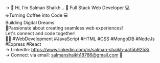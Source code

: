 -> 👋 Hi, I’m Salman Shaikh...
🚀 Full Stack Web Developer 💻 <br />
☕Turning Coffee into Code 💻 <br />
Building Digital Dreams <br />
🌟Passionate about creating seamless web experiences! <br /> 
Let's connect and code together! <br />
👨‍💻 #WebDevelopment #JavaScript #HTML #CSS #MongoDB #NodeJs #Express #React <br />
-> LinkedIn: https://www.linkedin.com/in/salman-shaikh-aa15b9253/ <br />
-> Connect via email: salmanshaikh18786@gmail.com 📩 <br />

